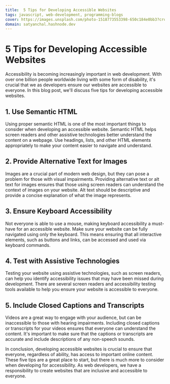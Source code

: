 ```yaml
---
title:  5 Tips for Developing Accessible Websites
tags: javascript, web-development, programming-blogs
cover: https://images.unsplash.com/photo-1518773553398-650c184e0bb3?crop=entropy&cs=tinysrgb&fit=max&fm=jpg&ixid=MnwzNDExMjB8MHwxfHNlYXJjaHwxMnx8amF2YXNjcmlwdCUyMGNvZGV8ZW58MHx8fHwxNjc4ODMwMTc5&ixlib=rb-4.0.3&q=80&w=1080
domain: satyanchal.hashnode.dev
--- 
```

# 5 Tips for Developing Accessible Websites

Accessibility is becoming increasingly important in web development. With over one billion people worldwide living with some form of disability, it's crucial that we as developers ensure our websites are accessible to everyone. In this blog post, we'll discuss five tips for developing accessible websites.

## 1. Use Semantic HTML

Using proper semantic HTML is one of the most important things to consider when developing an accessible website. Semantic HTML helps screen readers and other assistive technologies better understand the content on a webpage. Use headings, lists, and other HTML elements appropriately to make your content easier to navigate and understand.

## 2. Provide Alternative Text for Images

Images are a crucial part of modern web design, but they can pose a problem for those with visual impairments. Providing alternative text or alt text for images ensures that those using screen readers can understand the context of images on your website. Alt text should be descriptive and provide a concise explanation of what the image represents.

## 3. Ensure Keyboard Accessibility

Not everyone is able to use a mouse, making keyboard accessibility a must-have for an accessible website. Make sure your website can be fully navigated using only the keyboard. This means ensuring that all interactive elements, such as buttons and links, can be accessed and used via keyboard commands.

## 4. Test with Assistive Technologies

Testing your website using assistive technologies, such as screen readers, can help you identify accessibility issues that may have been missed during development. There are several screen readers and accessibility testing tools available to help you ensure your website is accessible to everyone.

## 5. Include Closed Captions and Transcripts

Videos are a great way to engage with your audience, but can be inaccessible to those with hearing impairments. Including closed captions or transcripts for your videos ensures that everyone can understand the content. It's important to make sure that the captions or transcripts are accurate and include descriptions of any non-speech sounds.

In conclusion, developing accessible websites is crucial to ensure that everyone, regardless of ability, has access to important online content. These five tips are a great place to start, but there is much more to consider when developing for accessibility. As web developers, we have a responsibility to create websites that are inclusive and accessible to everyone.
